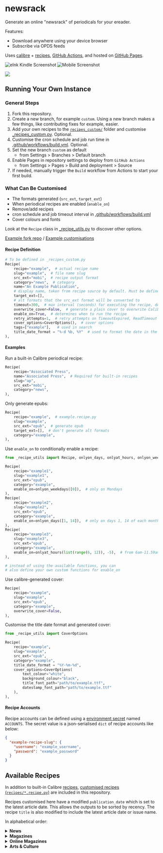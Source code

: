 # newsrack

Generate an online "newsrack" of periodicals for your ereader.

Features:
- Download anywhere using your device browser
- Subscribe via OPDS feeds

Uses [calibre](https://calibre-ebook.com/) + [recipes](https://manual.calibre-ebook.com/news_recipe.html), [GitHub Actions](.github/workflows/build.yml), and hosted
on [GitHub Pages](https://pages.github.com/).

![eInk Kindle Screenshot](https://user-images.githubusercontent.com/104607/221388326-f3f80593-18e9-4f48-9e80-340a00dce10f.png)
![Mobile Screenshot](https://user-images.githubusercontent.com/104607/221388328-b1fc17f6-2f60-4691-9a8d-177ced28f5a4.jpg)

<a href="https://www.buymeacoffee.com/ping"><img src="https://img.buymeacoffee.com/button-api/?text=Buy me a coffee&emoji=&slug=ping&button_colour=FFDD00&font_colour=000000&font_family=Bree&outline_colour=000000&coffee_colour=ffffff" /></a>

## Running Your Own Instance

### General Steps

1. Fork this repository.
2. Create a new branch, for example `custom`. Using a new branch makes a few things, like contributing fixes for example, easier.
3. Add your own recipes to the [`recipes_custom/`](recipes_custom) folder and customise [_recipes_custom.py](_recipes_custom.py). Optional.
4. Customise the cron schedule and job run time in [.github/workflows/build.yml](.github/workflows/build.yml). Optional.
5. Set the new branch `custom` as default
   - from Settings > Branches > Default branch
6. Enable Pages in repository settings to deploy from `GitHub Actions`
   - from Settings > Pages > Build and deployment > Source
7. If needed, manually trigger the `Build` workflow from Actions to start your first build.

### What Can Be Customised

- The formats generated (`src_ext`, `target_ext`)
- When periodical recipes are enabled (`enable_on`)
- Remove/add recipes
- cron schedule and job timeout interval in [.github/workflows/build.yml](.github/workflows/build.yml)
- Cover colours and fonts

Look at the `Recipe` class in [_recipe_utils.py](_recipe_utils.py) to discover other options.

[Example fork repo](https://github.com/ping/newsrack-fork-test/) / [Example customisations](https://github.com/ping/newsrack-fork-test/compare/main...custom)

#### Recipe Definition

```python
# To be defined in _recipes_custom.py
Recipe(
    recipe="example",  # actual recipe name
    slug="example",  # file name slug
    src_ext="mobi",  # recipe output format
    category="news",  # category
    name="An Example Publication",
    # display name, taken from recipe source by default. Must be defined for built-in recipes.
    target_ext=[],
    # alt formats that the src_ext format will be converted to
    timeout=300,  # max interval (seconds) for executing the recipe, default 180 seconds
    overwrite_cover=False,  # generate a plain cover to overwrite Calibre's
    enable_on=True,  # determines when to run the recipe
    retry_attempts=1,  # retry attempts on TimeoutExpired, ReadTimeout
    cover_options=CoverOptions(),  # cover options
    tags=["example"],   # used in search
    title_date_format = "%-d %b, %Y"  # used to format the date in the title
),
```

#### Examples

Run a built-in Calibre periodical recipe:

```python
Recipe(
    recipe="Associated Press",
    name="Associated Press",  # Required for built-in recipes
    slug="ap",
    src_ext="mobi",
    category="news",
),
```

Only generate epubs:

```python
Recipe(
    recipe="example",  # example.recipe.py
    slug="example",
    src_ext="epub",  # generate epub
    target_ext=[],  # don't generate alt formats
    category="example",
),
```

Use `enable_on` to conditionally enable a recipe:

```python
from _recipe_utils import Recipe, onlyon_days, onlyat_hours, onlyon_weekdays

Recipe(
    recipe="example1",
    slug="example1",
    src_ext="epub",
    category="example",
    enable_on=onlyon_weekdays([0]),  # only on Mondays
),
Recipe(
    recipe="example2",
    slug="example2",
    src_ext="epub",
    category="example",
    enable_on=onlyon_days([1, 14]),  # only on days 1, 14 of each month
),
Recipe(
    recipe="example3",
    slug="example3",
    src_ext="epub",
    category="example",
    enable_on=onlyat_hours(list(range(6, 12)), -5),  # from 6am-11.59am daily, for the timezone UTC-5
),

# instead of using the available functions, you can
# also define your own custom functions for enable_on
```

Use calibre-generated cover:

```python
Recipe(
    recipe="example",
    slug="example",
    src_ext="epub",
    category="example",
    overwrite_cover=False,
),
```

Customise the title date format and generated cover:

```python
from _recipe_utils import CoverOptions

Recipe(
    recipe="example",
    slug="example",
    src_ext="epub",
    category="example",
    title_date_format = "%Y-%m-%d",
    cover_options=CoverOptions(
        text_colour="white",
        background_colour="black",
        title_font_path="path/to/example.ttf",
        datestamp_font_path="path/to/example.ttf"
    ),
),
```

#### Recipe Accounts

Recipe accounts can be defined using a [environment secret](https://docs.github.com/en/actions/security-guides/encrypted-secrets) named ``ACCOUNTS``. The secret value is a json-serialised ``dict`` of recipe accounts like below:

```json
{
  "example-recipe-slug": {
    "username": "example_username",
    "password": "example_password"
  }
}
```

## Available Recipes

In addition to built-in Calibre [recipes](https://github.com/kovidgoyal/calibre/tree/master/recipes), [customised
recipes (`recipes/*.recipe.py`)](recipes) are included in this repository.

Recipes customised here have a modified `publication_date` which is set to the latest article date. This allows the
outputs to be sorted by recency. The recipe `title` is also modified to include the latest article date or issue name.

In alphabetical order:

<details>
<summary><b>News</b></summary>

1. [Asahi Shimbun](https://www.asahi.com/ajw/)
2. [Channel News Asia](https://www.channelnewsasia.com/)
3. [The Financial Times](https://www.ft.com/)
4. [The Financial Times (Print)](https://www.ft.com/todaysnewspaper/international)
5. [The Guardian](https://www.theguardian.com/international)
6. [The JoongAng Daily](https://koreajoongangdaily.joins.com/)
7. [The Korea Herald](https://koreaherald.com/)
8. [The New York Times](https://www.nytimes.com/)
9. [The New York Times (Print)](https://www.nytimes.com/section/todayspaper)
10. [South China Morning Post](https://www.scmp.com/)
11. [Sydney Morning Herald](https://www.smh.com.au/)
12. [Taipei Times](https://www.taipeitimes.com/)
13. [Wall Street Journal (Print)](https://www.wsj.com/print-edition/today)
14. [The Washington Post](https://www.washingtonpost.com/)
15. ~~[The Japan Times](https://www.japantimes.co.jp/)~~
16. ~~[Bloomberg News](https://www.bloomberg.com/)~~

</details>

<details>
<summary><b>Magazines</b></summary>

1. [The Atlantic Magazine](https://www.theatlantic.com/magazine/)
2. [The Economist](https://www.economist.com/printedition)
3. [Foreign Affairs](https://www.foreignaffairs.com/magazine)
4. [Harvard Business Review](https://hbr.org/magazine)
5. [Harvard International Review](https://hir.harvard.edu/)
6. [MIT Technology Review Magazine](https://www.technologyreview.com/magazine/)
7. [Nature](https://www.nature.com/nature/current-issue/)
8. [The New Republic Magazine](https://newrepublic.com/magazine)
9. [The New Yorker](https://www.newyorker.com/)
10. [Scientific American](https://www.scientificamerican.com/)
11. [Smithsonian Magazine](https://www.smithsonianmag.com/)
12. [The Spectator](https://www.spectator.co.uk/magazine)
13. [Time Magazine](https://time.com/magazine/)
14. [The World Today](https://www.chathamhouse.org/publications/the-world-today/)
15. ~~[Bloomberg Businessweek](https://www.bloomberg.com/businessweek)~~

</details>

<details>
<summary><b>Online Magazines</b></summary>

1. [The Atlantic](https://www.theatlantic.com/)
2. [The Diplomat](https://thediplomat.com/)
3. [FiveThirtyEight](https://fivethirtyeight.com/)
4. [Forbes - Editor's Picks](https://www.forbes.com/editors-picks/)
5. [Fulcrum](https://fulcrum.sg)
6. [Knowable Magazine](https://knowablemagazine.org/)
7. [Longreads - Features](https://longreads.com/features/)
8. [MIT Press Reader](https://thereader.mitpress.mit.edu/)
9. [MIT Technology Review](https://www.technologyreview.com/)
10. [Nautilus](https://nautil.us/)
11. [Politico](https://www.politico.com/)
12. [ProPublica](https://www.propublica.org/)
13. [Quanta Magazine](https://www.quantamagazine.org/)
14. [Rest of World](https://restofworld.org)
15. [The Third Pole](https://www.thethirdpole.net/)
16. [Vox](https://www.vox.com/)
17. [Wired](https://www.wired.com/magazine/)

</details>

<details>
<summary><b>Arts & Culture</b></summary>

1. [Asian Review of Books](https://asianreviewofbooks.com)
2. [Five Books](https://fivebooks.com/)
3. [Literary Hub](https://lithub.com)
4. [London Review of Books](https://www.lrb.co.uk/)
5. [The New Yorks Times - Books](https://www.nytimes.com/section/books)
6. [The Paris Review - Daily](https://www.theparisreview.org/blog/)
7. [Poetry](https://www.poetryfoundation.org/poetrymagazine)

</details>

